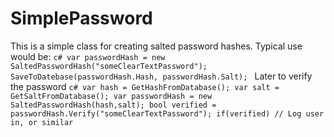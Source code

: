 ﻿ SimplePassword
 ======================

 This is a simple class for creating salted password hashes.
 Typical use would be:
     ```c#
	 var passwordHash = new SaltedPasswordHash("someClearTextPassword");
	 SaveToDatebase(passwordHash.Hash, passwordHash.Salt);
	 ```
Later to verify the password
	```c#
	var hash = GetHashFromDatabase();
	var salt = GetSaltFromDatabase();
	var passwordHash = new SaltedPasswordHash(hash,salt);
	bool verified = passwordHash.Verify("someClearTextPassword");
	if(verified)
		// Log user in, or similar
	```


	